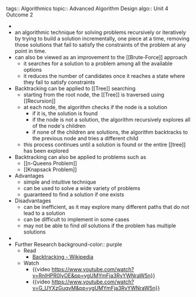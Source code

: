 tags:: Algorithmics
topic:: Advanced Algorithm Design
algo:: Unit 4 Outcome 2

-
- an algorithmic technique for solving problems recursively or iteratively by trying to build a solution incrementally, one piece at a time, removing those solutions that fail to satisfy the constraints of the problem at any point in time.
- can also be viewed as an improvement to the [[Brute-Force]] approach
	- it searches for a solution to a problem among all the available options
	- it reduces the number of candidates once it reaches a state where they fail to satisfy constraints
- Backtracking can be applied to [[Tree]] searching
	- starting from the root node, the [[Tree]] is traversed using [[Recursion]]
	- at each node, the algorithm checks if the node is a solution
		- if it is, the solution is found
		- if the node is not a solution, the algorithm recursively explores all of the node's children
		- if none of the children are solutions, the algorithm backtracks to the previous node and tries a different child
	- this process continues until a solution is found or the entire [[tree]] has been explored
- Backtracking can also be applied to problems such as
	- [[n-Queens Problem]]
	- [[Knapsack Problem]]
- Advantages
	- simple and intuitive technique
	- can be used to solve a wide variety of problems
	- guaranteed to find a solution if one exists
- Disadvantages
	- can be inefficient, as it may explore many different paths that do not lead to a solution
	- can be difficult to implement in some cases
	- may not be able to find *all* solutions if the problem has multiple solutions
-
- Further Research
  background-color:: purple
	- Read
		- [Backtracking - Wikipedia](https://en.wikipedia.org/wiki/Backtracking)
	- Watch
		- {{video https://www.youtube.com/watch?v=RnlHPR0lyOE&pp=ygUMYmFja3RyYWNraW5n}}
		- {{video https://www.youtube.com/watch?v=G_UYXzGuqvM&pp=ygUMYmFja3RyYWNraW5n}}